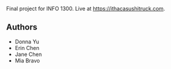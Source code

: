 Final project for INFO 1300. Live at https://ithacasushitruck.com.

## Authors
* Donna Yu
* Erin Chen
* Jane Chen
* Mia Bravo
